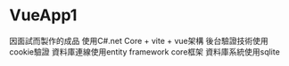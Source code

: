 # VueApp1
因面試而製作的成品
使用C#.net Core + vite + vue架構
後台驗證技術使用cookie驗證
資料庫連線使用entity framework core框架
資料庫系統使用sqlite
